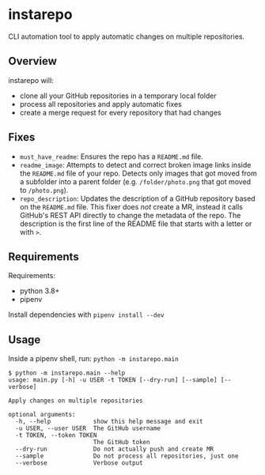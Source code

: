 # instarepo

CLI automation tool to apply automatic changes on multiple repositories.

## Overview

instarepo will:

- clone all your GitHub repositories in a temporary local folder
- process all repositories and apply automatic fixes
- create a merge request for every repository that had changes

## Fixes

- `must_have_readme`: Ensures the repo has a `README.md` file.
- `readme_image`: Attempts to detect and correct broken image links
  inside the `README.md` file of your repo. Detects only images that
  got moved from a subfolder into a parent folder (e.g. `/folder/photo.png`
  that got moved to `/photo.png`).
- `repo_description`: Updates the description of a GitHub repository
  based on the `README.md` file. This fixer does _not_ create a MR,
  instead it calls GitHub's REST API directly to change the metadata
  of the repo. The description is the first line of the README file
  that starts with a letter or with `>`.

## Requirements

Requirements:

- python 3.8+
- pipenv

Install dependencies with `pipenv install --dev`

## Usage

Inside a pipenv shell, run: `python -m instarepo.main`

```
$ python -m instarepo.main --help
usage: main.py [-h] -u USER -t TOKEN [--dry-run] [--sample] [--verbose]

Apply changes on multiple repositories

optional arguments:
  -h, --help            show this help message and exit
  -u USER, --user USER  The GitHub username
  -t TOKEN, --token TOKEN
                        The GitHub token
  --dry-run             Do not actually push and create MR
  --sample              Do not process all repositories, just one
  --verbose             Verbose output
```
